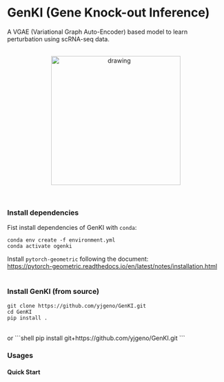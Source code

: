 # GenKI (Gene Knock-out Inference)
A VGAE (Variational Graph Auto-Encoder) based model to learn perturbation using scRNA-seq data. <br>
<br/>
<p align="center">
    <img src="logo.jpg" alt="drawing" width="300"/>
</p>
<br/>

### Install dependencies
Fist install dependencies of GenKI with `conda`:
```shell
conda env create -f environment.yml
conda activate ogenki
```
Install `pytorch-geometric` following the document:<br>
https://pytorch-geometric.readthedocs.io/en/latest/notes/installation.html
<br/>
<br/>

### Install GenKI (from source)
```shell
git clone https://github.com/yjgeno/GenKI.git
cd GenKI
pip install .
```
<br/>
or
```shell
pip install git+https://github.com/yjgeno/GenKI.git
```
<br/>

### Usages
#### Quick Start

